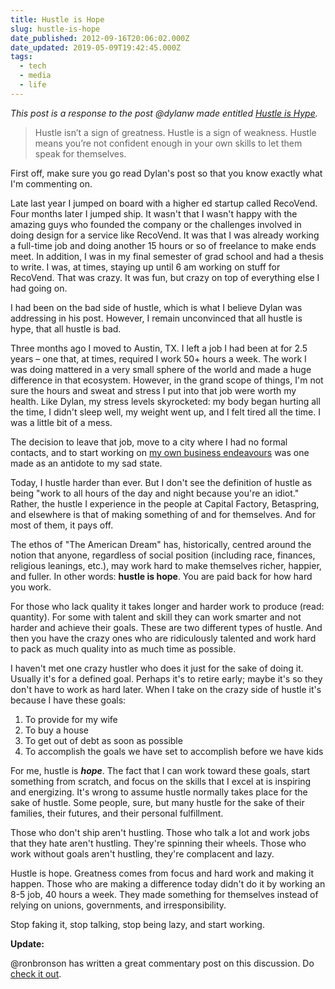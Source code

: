 ```yaml
---
title: Hustle is Hope
slug: hustle-is-hope
date_published: 2012-09-16T20:06:02.000Z
date_updated: 2019-05-09T19:42:45.000Z
tags:
  - tech
  - media
  - life
---
```


*This post is a response to the post @dylanw made entitled [Hustle is Hype](http://dylanwilbanks.com/blog/2012/09/16/hustle-is-hype/).*

> Hustle isn’t a sign of greatness. Hustle is a sign of weakness. Hustle means you’re not confident enough in your own skills to let them speak for themselves.

First off, make sure you go read Dylan's post so that you know exactly what I'm commenting on.

Late last year I jumped on board with a higher ed startup called RecoVend. Four months later I jumped ship. It wasn't that I wasn't happy with the amazing guys who founded the company or the challenges involved in doing design for a service like RecoVend. It was that I was already working a full-time job and doing another 15 hours or so of freelance to make ends meet. In addition, I was in my final semester of grad school and had a thesis to write. I was, at times, staying up until 6 am working on stuff for RecoVend. That was crazy. It was fun, but crazy on top of everything else I had going on.

I had been on the bad side of hustle, which is what I believe Dylan was addressing in his post. However, I remain unconvinced that all hustle is hype, that all hustle is bad.

Three months ago I moved to Austin, TX. I left a job I had been at for 2.5 years – one that, at times, required I work 50+ hours a week. The work I was doing mattered in a very small sphere of the world and made a huge difference in that ecosystem. However, in the grand scope of things, I'm not sure the hours and sweat and stress I put into that job were worth my health. Like Dylan, my stress levels skyrocketed: my body began hurting all the time, I didn't sleep well, my weight went up, and I felt tired all the time. I was a little bit of a mess.

The decision to leave that job, move to a city where I had no formal contacts, and to start working on [my own business endeavours](https://bravery.co) was one made as an antidote to my sad state.

Today, I hustle harder than ever. But I don't see the definition of hustle as being "work to all hours of the day and night because you're an idiot." Rather, the hustle I experience in the people at Capital Factory, Betaspring, and elsewhere is that of making something of and for themselves. And for most of them, it pays off.

The ethos of "The American Dream" has, historically, centred around the notion that anyone, regardless of social position (including race, finances, religious leanings, etc.), may work hard to make themselves richer, happier, and fuller. In other words: **hustle is hope**. You are paid back for how hard you work.

For those who lack quality it takes longer and harder work to produce (read: quantity). For some with talent and skill they can work smarter and not harder and achieve their goals. These are two different types of hustle. And then you have the crazy ones who are ridiculously talented and work hard to pack as much quality into as much time as possible.

I haven't met one crazy hustler who does it just for the sake of doing it. Usually it's for a defined goal. Perhaps it's to retire early; maybe it's so they don't have to work as hard later. When I take on the crazy side of hustle it's because I have these goals:

1. To provide for my wife
2. To buy a house
3. To get out of debt as soon as possible
4. To accomplish the goals we have set to accomplish before we have kids

For me, hustle is ***hope***. The fact that I can work toward these goals, start something from scratch, and focus on the skills that I excel at is inspiring and energizing. It's wrong to assume hustle normally takes place for the sake of hustle. Some people, sure, but many hustle for the sake of their families, their futures, and their personal fulfillment.

Those who don't ship aren't hustling. Those who talk a lot and work jobs that they hate aren't hustling. They're spinning their wheels. Those who work without goals aren't hustling, they're complacent and lazy.

Hustle is hope. Greatness comes from focus and hard work and making it happen. Those who are making a difference today didn't do it by working an 8-5 job, 40 hours a week. They made something for themselves instead of relying on unions, governments, and irresponsibility.

Stop faking it, stop talking, stop being lazy, and start working.

**Update:**

@ronbronson has written a great commentary post on this discussion. Do [check it out](http://ronbronson.co.uk/post/31757382731/hustle-is-personal).
